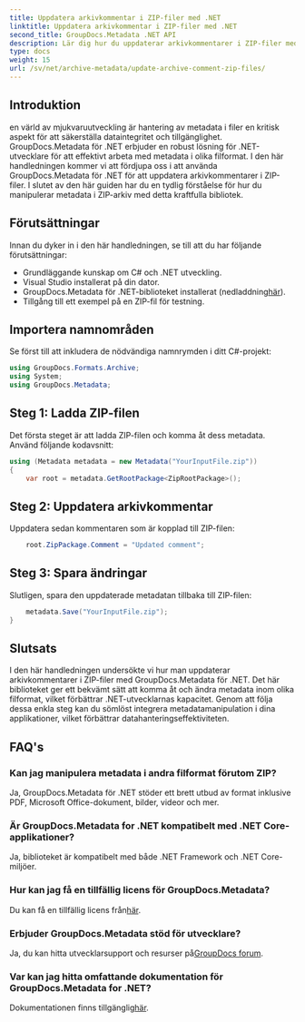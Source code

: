 ```yaml
---
title: Uppdatera arkivkommentar i ZIP-filer med .NET
linktitle: Uppdatera arkivkommentar i ZIP-filer med .NET
second_title: GroupDocs.Metadata .NET API
description: Lär dig hur du uppdaterar arkivkommentarer i ZIP-filer med GroupDocs.Metadata for .NET. Förbättra metadatahanteringen i C#-applikationer utan ansträngning.
type: docs
weight: 15
url: /sv/net/archive-metadata/update-archive-comment-zip-files/
---
```

## Introduktion
en värld av mjukvaruutveckling är hantering av metadata i filer en kritisk aspekt för att säkerställa dataintegritet och tillgänglighet. GroupDocs.Metadata för .NET erbjuder en robust lösning för .NET-utvecklare för att effektivt arbeta med metadata i olika filformat. I den här handledningen kommer vi att fördjupa oss i att använda GroupDocs.Metadata för .NET för att uppdatera arkivkommentarer i ZIP-filer. I slutet av den här guiden har du en tydlig förståelse för hur du manipulerar metadata i ZIP-arkiv med detta kraftfulla bibliotek.
## Förutsättningar
Innan du dyker in i den här handledningen, se till att du har följande förutsättningar:
- Grundläggande kunskap om C# och .NET utveckling.
- Visual Studio installerat på din dator.
-  GroupDocs.Metadata för .NET-biblioteket installerat (nedladdning[här](https://releases.groupdocs.com/metadata/net/)).
- Tillgång till ett exempel på en ZIP-fil för testning.

## Importera namnområden
Se först till att inkludera de nödvändiga namnrymden i ditt C#-projekt:
```csharp
using GroupDocs.Formats.Archive;
using System;
using GroupDocs.Metadata;
```
## Steg 1: Ladda ZIP-filen
Det första steget är att ladda ZIP-filen och komma åt dess metadata. Använd följande kodavsnitt:
```csharp
using (Metadata metadata = new Metadata("YourInputFile.zip"))
{
    var root = metadata.GetRootPackage<ZipRootPackage>();
```
## Steg 2: Uppdatera arkivkommentar
Uppdatera sedan kommentaren som är kopplad till ZIP-filen:
```csharp
    root.ZipPackage.Comment = "Updated comment";
```
## Steg 3: Spara ändringar
Slutligen, spara den uppdaterade metadatan tillbaka till ZIP-filen:
```csharp
    metadata.Save("YourInputFile.zip");
}
```

## Slutsats
I den här handledningen undersökte vi hur man uppdaterar arkivkommentarer i ZIP-filer med GroupDocs.Metadata för .NET. Det här biblioteket ger ett bekvämt sätt att komma åt och ändra metadata inom olika filformat, vilket förbättrar .NET-utvecklarnas kapacitet. Genom att följa dessa enkla steg kan du sömlöst integrera metadatamanipulation i dina applikationer, vilket förbättrar datahanteringseffektiviteten.

## FAQ's
### Kan jag manipulera metadata i andra filformat förutom ZIP?
Ja, GroupDocs.Metadata för .NET stöder ett brett utbud av format inklusive PDF, Microsoft Office-dokument, bilder, videor och mer.
### Är GroupDocs.Metadata for .NET kompatibelt med .NET Core-applikationer?
Ja, biblioteket är kompatibelt med både .NET Framework och .NET Core-miljöer.
### Hur kan jag få en tillfällig licens för GroupDocs.Metadata?
 Du kan få en tillfällig licens från[här](https://purchase.groupdocs.com/temporary-license/).
### Erbjuder GroupDocs.Metadata stöd för utvecklare?
 Ja, du kan hitta utvecklarsupport och resurser på[GroupDocs forum](https://forum.groupdocs.com/c/metadata/14).
### Var kan jag hitta omfattande dokumentation för GroupDocs.Metadata for .NET?
 Dokumentationen finns tillgänglig[här](https://reference.groupdocs.com/metadata/net/).